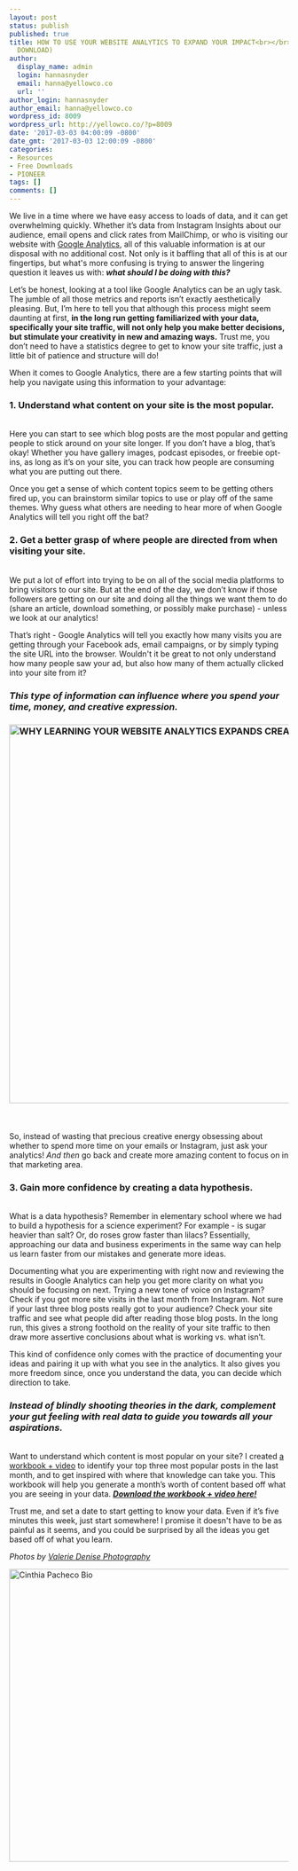 ```yaml
---
layout: post
status: publish
published: true
title: HOW TO USE YOUR WEBSITE ANALYTICS TO EXPAND YOUR IMPACT<br></br>(+  A WORKBOOK
  DOWNLOAD)
author:
  display_name: admin
  login: hannasnyder
  email: hanna@yellowco.co
  url: ''
author_login: hannasnyder
author_email: hanna@yellowco.co
wordpress_id: 8009
wordpress_url: http://yellowco.co/?p=8009
date: '2017-03-03 04:00:09 -0800'
date_gmt: '2017-03-03 12:00:09 -0800'
categories:
- Resources
- Free Downloads
- PIONEER
tags: []
comments: []
---
```

<p><span style="font-weight: 400;">We live in a time where we have easy access to loads of data, and it can get overwhelming quickly. Whether it&rsquo;s data&nbsp;from Instagram Insights about our audience, email opens and click rates from MailChimp, or who is visiting our website with <a href="https://www.google.com/analytics/#?modal_active=none" target="_blank">Google Analytics</a>, all of this valuable information is at our disposal with no additional cost.&nbsp;</span>Not only is it baffling that all of this is at our fingertips, but what's more confusing is trying to answer the lingering question it leaves us with: <em><strong>what should I be doing with this?</strong></em></p>
<p><span style="font-weight: 400;">Let&rsquo;s be honest, looking at a tool like Google Analytics can be an ugly task. The jumble of all those metrics and reports isn&rsquo;t exactly aesthetically pleasing.&nbsp;But</span><span style="font-weight: 400;">, I&rsquo;m here to tell you that although this process might seem daunting at first, <strong>in the long run getting familiarized with your data, specifically your site traffic, will not only help you make better decisions, but stimulate your creativity in new and amazing ways.</strong>&nbsp;Trust me, you don&rsquo;t need to have a statistics degree to get to know your site traffic, just a little bit of patience and structure will do!</span></p>
<p>When it comes to Google Analytics, there are a few starting points that will help you navigate using this information to your advantage:</p>
<h3><b>1. Understand what content on your site is the most popular.</b></h3><br />
<span style="font-weight: 400;">Here you can start to see which blog posts are the most popular and getting people to stick around on your site longer. If you don&rsquo;t have a blog, that&rsquo;s okay! Whether you have gallery images, podcast episodes, or freebie opt-ins, as long as it&rsquo;s on your site, you can track how people are consuming what you are putting out there. </span></p>
<p><span style="font-weight: 400;">Once you get a sense of which content topics seem to be getting others fired up, you can brainstorm similar topics to use or play off of the same themes. Why guess what others are needing to hear more of when Google Analytics will tell you right off the bat?</span></p>
<h3><b>2. Get a better grasp of where people are directed from when visiting your site.</b></h3><br />
<span style="font-weight: 400;">We put a lot of effort into trying to be on all of the social media platforms to bring visitors to our site. But at the end of the day, we don&rsquo;t know if those followers&nbsp;are getting on our site and doing all the things we want them to do (share an article, download something, or possibly make purchase) - unless we look at our analytics!</span></p>
<p>That&rsquo;s right - Google Analytics will tell you exactly how many visits you are getting through&nbsp;your Facebook ads, email campaigns, or by simply typing the site URL into the browser.&nbsp;<span style="font-weight: 400;">Wouldn't it be great to not only understand how many people saw your ad, but also how many of them actually clicked into your site from it?</span></p>
<h3><strong><em>This type of information can influence&nbsp;where you spend your time, money, and creative expression.</em></strong></h3></p>
<h3><img class="aligncenter size-full wp-image-8037" src="http://yellowco.co/wp-content/uploads/2017/02/ValerieDenisePhotos-24-2.jpg" alt="WHY LEARNING YOUR WEBSITE ANALYTICS EXPANDS CREATIVITY - THE YELLOW ROOM " width="1024" height="683" /></h3><br />
<span style="font-weight: 400;"><br />
So, instead of wasting that precious creative energy obsessing about whether to spend more time on your emails or Instagram, just ask your analytics! <em>And then</em> go back and create more amazing content to focus on in that marketing area.</span><span style="font-weight: 400;"><br />
</span></p>
<h3><strong>3. Gain more confidence by creating a&nbsp;data hypothesis.</strong></h3><br />
<span style="font-weight: 400;">What is a data hypothesis? Remember in elementary school where we had to build a hypothesis for a&nbsp;science experiment? For example - is sugar heavier than salt? Or, do roses grow faster than lilacs? Essentially, approaching our data and business experiments in the same way can help us learn faster from our mistakes and generate more ideas.</span></p>
<p>Documenting what you are experimenting with right now and reviewing the results in Google Analytics can help you get more clarity on what you should be focusing on next.&nbsp;<span style="font-weight: 400;">Trying a new tone of voice on Instagram? Check if you got more site visits in the last month from Instagram. Not sure if your last three blog posts really got to your audience? Check your site traffic and see what people did after reading those blog posts.&nbsp;</span><span style="font-weight: 400;">In the long run, this gives a strong foothold on the reality of your site traffic to then draw more assertive conclusions about what is working vs. what isn&rsquo;t.</span></p>
<p>This kind of confidence only comes with the practice of documenting your ideas and pairing it up with what you see in the analytics.&nbsp;<span style="font-weight: 400;">It also gives you more freedom since, once you understand the data, you can decide which direction to take. </span></p>
<h3><em><strong>Instead of blindly shooting theories in the dark, complement your gut feeling with real data to guide you towards all your aspirations.</strong></em></h3><br />
<span style="font-weight: 400;">Want to understand which content is most popular on your site? I created </span><a href="http://eepurl.com/bPhQyD" target="_blank"><span style="font-weight: 400;">a workbook + video</span></a><span style="font-weight: 400;"> to identify your top three most popular posts in the last month, and to get inspired with where that knowledge can take you. This workbook will help you generate a month&rsquo;s worth of content based off what you are seeing in your data. </span><strong><em><a href="http://eepurl.com/bPhQyD" target="_blank">Download the workbook + video here!</a></em></strong></p>
<p><span style="font-weight: 400;">Trust me, and set a date to start getting to know your data. Even if it&rsquo;s five minutes this week, just start somewhere! I promise it doesn't have to be as painful as it seems, and you could&nbsp;be surprised by all the&nbsp;ideas you get based off&nbsp;of what you learn.</span></p>
<p><em>Photos by&nbsp;<a href="http://www.valeriedenisephotos.com/" target="_blank" data-saferedirecturl="https://www.google.com/url?hl=en&amp;q=http://www.valeriedenisephotos.com/&amp;source=gmail&amp;ust=1486613173323000&amp;usg=AFQjCNGh_6O0zQcYoowa4_1zqEKyaR5vAw">Valerie Denise Photography</a></em></p>
<p><a href="http://www.digimorphs.com/" target="_blank"><img class="aligncenter wp-image-8024 size-full" title="Cinthia Pacheco Bio" src="http://yellowco.co/wp-content/uploads/2017/02/Cinthia-Pacheco-Bio.jpg" alt="Cinthia Pacheco Bio" width="1400" height="528" /></a></p>
